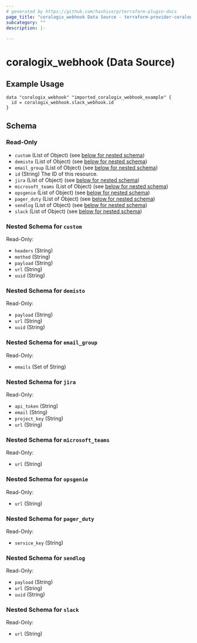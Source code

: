 ```yaml
---
# generated by https://github.com/hashicorp/terraform-plugin-docs
page_title: "coralogix_webhook Data Source - terraform-provider-coralogix"
subcategory: ""
description: |-
  
---
```


# coralogix_webhook (Data Source)

## Example Usage

```hcl
data "coralogix_webhook" "imported_coralogix_webhook_example" {
  id = coralogix_webhook.slack_webhook.id
}
```

<!-- schema generated by tfplugindocs -->
## Schema

### Read-Only

- `custom` (List of Object) (see [below for nested schema](#nestedatt--custom))
- `demisto` (List of Object) (see [below for nested schema](#nestedatt--demisto))
- `email_group` (List of Object) (see [below for nested schema](#nestedatt--email_group))
- `id` (String) The ID of this resource.
- `jira` (List of Object) (see [below for nested schema](#nestedatt--jira))
- `microsoft_teams` (List of Object) (see [below for nested schema](#nestedatt--microsoft_teams))
- `opsgenie` (List of Object) (see [below for nested schema](#nestedatt--opsgenie))
- `pager_duty` (List of Object) (see [below for nested schema](#nestedatt--pager_duty))
- `sendlog` (List of Object) (see [below for nested schema](#nestedatt--sendlog))
- `slack` (List of Object) (see [below for nested schema](#nestedatt--slack))

<a id="nestedatt--custom"></a>
### Nested Schema for `custom`

Read-Only:

- `headers` (String)
- `method` (String)
- `payload` (String)
- `url` (String)
- `uuid` (String)


<a id="nestedatt--demisto"></a>
### Nested Schema for `demisto`

Read-Only:

- `payload` (String)
- `url` (String)
- `uuid` (String)


<a id="nestedatt--email_group"></a>
### Nested Schema for `email_group`

Read-Only:

- `emails` (Set of String)


<a id="nestedatt--jira"></a>
### Nested Schema for `jira`

Read-Only:

- `api_token` (String)
- `email` (String)
- `project_key` (String)
- `url` (String)


<a id="nestedatt--microsoft_teams"></a>
### Nested Schema for `microsoft_teams`

Read-Only:

- `url` (String)


<a id="nestedatt--opsgenie"></a>
### Nested Schema for `opsgenie`

Read-Only:

- `url` (String)


<a id="nestedatt--pager_duty"></a>
### Nested Schema for `pager_duty`

Read-Only:

- `service_key` (String)


<a id="nestedatt--sendlog"></a>
### Nested Schema for `sendlog`

Read-Only:

- `payload` (String)
- `url` (String)
- `uuid` (String)


<a id="nestedatt--slack"></a>
### Nested Schema for `slack`

Read-Only:

- `url` (String)


